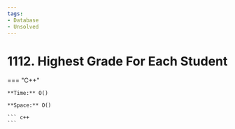 ```yaml
---
tags:
- Database
- Unsolved
---
```



# 1112. Highest Grade For Each Student

=== "C++"

    **Time:** O()

    **Space:** O()

    ``` c++
    ```